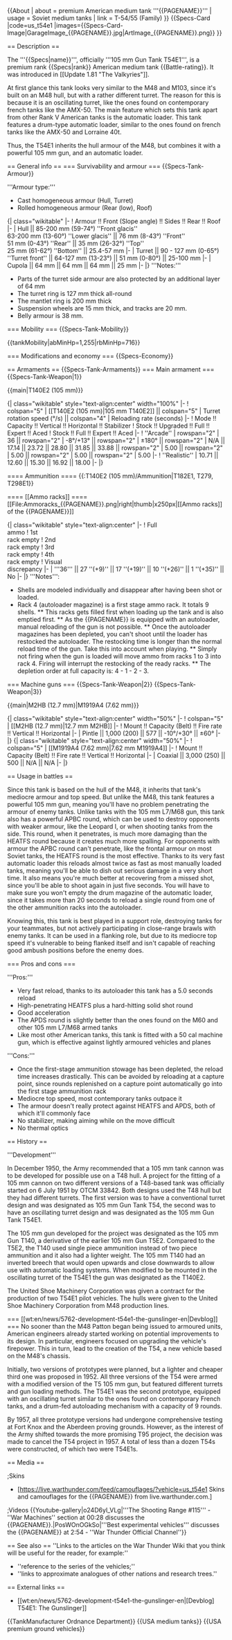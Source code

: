 {{About
| about = premium American medium tank '''{{PAGENAME}}'''
| usage = Soviet medium tanks
| link = T-54/55 (Family)
}}
{{Specs-Card
|code=us_t54e1
|images={{Specs-Card-Image|GarageImage_{{PAGENAME}}.jpg|ArtImage_{{PAGENAME}}.png}}
}}

== Description ==
<!-- ''In the description, the first part should be about the history of the creation and combat usage of the vehicle, as well as its key features. In the second part, tell the reader about the ground vehicle in the game. Insert a screenshot of the vehicle, so that if the novice player does not remember the vehicle by name, he will immediately understand what kind of vehicle the article is talking about.'' -->
The '''{{Specs|name}}''', officially '''105 mm Gun Tank T54E1''', is a premium rank {{Specs|rank}} American medium tank {{Battle-rating}}. It was introduced in [[Update 1.81 "The Valkyries"]].

At first glance this tank looks very similar to the M48 and M103, since it's built on an M48 hull, but with a rather different turret. The reason for this is because it is an oscillating turret, like the ones found on contemporary french tanks like the AMX-50. The main feature which sets this tank apart from other Rank V American tanks is the automatic loader. This tank features a drum-type automatic loader, similar to the ones found on french tanks like the AMX-50 and Lorraine 40t.

Thus, the T54E1 inherits the hull armour of the M48, but combines it with a powerful 105 mm gun, and an automatic loader.

== General info ==
=== Survivability and armour ===
{{Specs-Tank-Armour}}
<!-- ''Describe armour protection. Note the most well protected and key weak areas. Appreciate the layout of modules as well as the number and location of crew members. Is the level of armour protection sufficient, is the placement of modules helpful for survival in combat? If necessary use a visual template to indicate the most secure and weak zones of the armour.'' -->
'''Armour type:'''

* Cast homogeneous armour (Hull, Turret)
* Rolled homogeneous armour (Rear (low), Roof)

{| class="wikitable"
|-
! Armour !! Front (Slope angle) !! Sides !! Rear !! Roof
|-
| Hull || 85-200 mm (59-74°) ''Front glacis'' <br> 63-200 mm (13-60°) ''Lower glacis'' || 76 mm (8-43°) ''Front'' <br> 51 mm (0-43°) ''Rear'' || 35 mm (26-32°) ''Top'' <br> 25 mm (61-62°) ''Bottom'' || 25.4-57 mm
|-
| Turret || 90 - 127 mm (0-65°) ''Turret front'' || 64-127 mm (13-23°) || 51 mm (0-80°) || 25-100 mm
|-
| Cupola || 64 mm || 64 mm || 64 mm || 25 mm
|-
|}
'''Notes:'''

* Parts of the turret side armour are also protected by an additional layer of 64 mm
* The turret ring is 127 mm thick all-round
* The mantlet ring is 200 mm thick
* Suspension wheels are 15 mm thick, and tracks are 20 mm.
* Belly armour is 38 mm.

=== Mobility ===
{{Specs-Tank-Mobility}}
<!-- ''Write about the mobility of the ground vehicle. Estimate the specific power and manoeuvrability, as well as the maximum speed forwards and backwards.'' -->

{{tankMobility|abMinHp=1,255|rbMinHp=716}}

=== Modifications and economy ===
{{Specs-Economy}}

== Armaments ==
{{Specs-Tank-Armaments}}
=== Main armament ===
{{Specs-Tank-Weapon|1}}
<!-- ''Give the reader information about the characteristics of the main gun. Assess its effectiveness in a battle based on the reloading speed, ballistics and the power of shells. Do not forget about the flexibility of the fire, that is how quickly the cannon can be aimed at the target, open fire on it and aim at another enemy. Add a link to the main article on the gun: <code><nowiki>{{main|Name of the weapon}}</nowiki></code>. Describe in general terms the ammunition available for the main gun. Give advice on how to use them and how to fill the ammunition storage.'' -->
{{main|T140E2 (105 mm)}}

{| class="wikitable" style="text-align:center" width="100%"
|-
! colspan="5" | [[T140E2 (105 mm)|105 mm T140E2]] || colspan="5" | Turret rotation speed (°/s) || colspan="4" | Reloading rate (seconds)
|-
! Mode !! Capacity !! Vertical !! Horizontal !! Stabilizer
! Stock !! Upgraded !! Full !! Expert !! Aced
! Stock !! Full !! Expert !! Aced
|-
! ''Arcade''
| rowspan="2" | 36 || rowspan="2" | -8°/+13° || rowspan="2" | ±180° || rowspan="2" | N/A || 17.14 || 23.72 || 28.80 || 31.85 || 33.88 || rowspan="2" | 5.00 || rowspan="2" | 5.00 || rowspan="2" | 5.00 || rowspan="2" | 5.00
|-
! ''Realistic''
| 10.71 || 12.60 || 15.30 || 16.92 || 18.00
|-
|}

==== Ammunition ====
{{:T140E2 (105 mm)/Ammunition|T182E1, T279, T298E1}}

==== [[Ammo racks]] ====
[[File:Ammoracks_{{PAGENAME}}.png|right|thumb|x250px|[[Ammo racks]] of the {{PAGENAME}}]]
<!-- '''Last updated: 2.7.0.173''' -->
{| class="wikitable" style="text-align:center"
|-
! Full<br>ammo
! 1st<br>rack empty
! 2nd<br>rack empty
! 3rd<br>rack empty
! 4th<br>rack empty
! Visual<br>discrepancy
|-
| '''36''' || 27&nbsp;''(+9)'' || 17&nbsp;''(+19)'' || 10&nbsp;''(+26)'' || 1&nbsp;''(+35)'' || No
|-
|}
'''Notes''':

* Shells are modeled individually and disappear after having been shot or loaded.
* Rack 4 (autoloader magazine) is a first stage ammo rack. It totals 9 shells.
** This racks gets filled first when loading up the tank and is also emptied first.
** As the {{PAGENAME}} is equipped with an autoloader, manual reloading of the gun is not possible.
** Once the autoloader magazines has been depleted, you can't shoot until the loader has restocked the autoloader. The restocking time is longer than the normal reload time of the gun. Take this into account when playing.
** Simply not firing when the gun is loaded will move ammo from racks 1 to 3 into rack 4. Firing will interrupt the restocking of the ready racks.
** The depletion order at full capacity is: 4 - 1 - 2 - 3.

=== Machine guns ===
{{Specs-Tank-Weapon|2}}
{{Specs-Tank-Weapon|3}}
<!-- ''Offensive and anti-aircraft machine guns not only allow you to fight some aircraft but also are effective against lightly armoured vehicles. Evaluate machine guns and give recommendations on its use.'' -->
{{main|M2HB (12.7 mm)|M1919A4 (7.62 mm)}}

{| class="wikitable" style="text-align:center" width="50%"
|-
! colspan="5" | [[M2HB (12.7 mm)|12.7 mm M2HB]]
|-
! Mount !! Capacity (Belt) !! Fire rate !! Vertical !! Horizontal
|-
| Pintle || 1,000 (200) || 577 || -10°/+30° || ±60°
|-
|}
{| class="wikitable" style="text-align:center" width="50%"
|-
! colspan="5" | [[M1919A4 (7.62 mm)|7.62 mm M1919A4]]
|-
! Mount !! Capacity (Belt) !! Fire rate !! Vertical !! Horizontal
|-
| Coaxial || 3,000 (250) || 500 || N/A || N/A
|-
|}

== Usage in battles ==
<!-- ''Describe the tactics of playing in the vehicle, the features of using vehicles in the team and advice on tactics. Refrain from creating a "guide" - do not impose a single point of view but instead give the reader food for thought. Describe the most dangerous enemies and give recommendations on fighting them. If necessary, note the specifics of the game in different modes (AB, RB, SB).'' -->
Since this tank is based on the hull of the M48, it inherits that tank's mediocre armour and top speed. But unlike the M48, this tank features a powerful 105 mm gun, meaning you'll have no problem penetrating the armour of enemy tanks. Unlike tanks with the 105 mm L7/M68 gun, this tank also has a powerful APBC round, which can be used to destroy opponents with weaker armour, like the Leopard I, or when shooting tanks from the side. This round, when it penetrates, is much more damaging than the HEATFS round because it creates much more spalling. For opponents with armour the APBC round can't penetrate, like the frontal armour on most Soviet tanks, the HEATFS round is the most effective. Thanks to its very fast automatic loader this reloads almost twice as fast as most manually loaded tanks, meaning you'll be able to dish out serious damage in a very short time. It also means you're much better at recovering from a missed shot, since you'll be able to shoot again in just five seconds. You will have to make sure you won't empty the drum magazine of the automatic loader, since it takes more than 20 seconds to reload a single round from one of the other ammunition racks into the autoloader.

Knowing this, this tank is best played in a support role, destroying tanks for your teammates, but not actively participating in close-range brawls with enemy tanks. It can be used in a flanking role, but due to its mediocre top speed it's vulnerable to being flanked itself and isn't capable of reaching good ambush positions before the enemy does.

=== Pros and cons ===
<!-- ''Summarise and briefly evaluate the vehicle in terms of its characteristics and combat effectiveness. Mark its pros and cons in a bulleted list. Try not to use more than 6 points for each of the characteristics. Avoid using categorical definitions such as "bad", "good" and the like - use substitutions with softer forms such as "inadequate" and "effective".'' -->

'''Pros:'''

* Very fast reload, thanks to its autoloader this tank has a 5.0 seconds reload
* High-penetrating HEATFS plus a hard-hitting solid shot round
* Good acceleration
* The APDS round is slightly better than the ones found on the M60 and other 105 mm L7/M68 armed tanks
* Like most other American tanks, this tank is fitted with a 50 cal machine gun, which is effective against lightly armoured vehicles and planes

'''Cons:'''

* Once the first-stage ammunition stowage has been depleted, the reload time increases drastically. This can be avoided by reloading at a capture point, since rounds replenished on a capture point automatically go into the first stage ammunition rack
* Mediocre top speed, most contemporary tanks outpace it
* The armour doesn't really protect against HEATFS and APDS, both of which it'll commonly face
* No stabilizer, making aiming while on the move difficult
* No thermal optics

== History ==
<!-- ''Describe the history of the creation and combat usage of the vehicle in more detail than in the introduction. If the historical reference turns out to be too long, take it to a separate article, taking a link to the article about the vehicle and adding a block "/History" (example: <nowiki>https://wiki.warthunder.com/(Vehicle-name)/History</nowiki>) and add a link to it here using the <code>main</code> template. Be sure to reference text and sources by using <code><nowiki><ref></ref></nowiki></code>, as well as adding them at the end of the article with <code><nowiki><references /></nowiki></code>. This section may also include the vehicle's dev blog entry (if applicable) and the in-game encyclopedia description (under <code><nowiki>=== In-game description ===</nowiki></code>, also if applicable).'' -->

'''Development'''

In December 1950, the Army recommended that a 105 mm tank cannon was to be developed for possible use on a T48 hull. A project for the fitting of a 105 mm cannon on two different versions of a T48-based tank was officially started on 6 July 1951 by OTCM 33842. Both designs used the T48 hull but they had different turrets. The first version was to have a conventional turret design and was designated as 105 mm Gun Tank T54, the second was to have an oscillating turret design and was designated as the 105 mm Gun Tank T54E1.

The 105 mm gun developed for the project was designated as the 105 mm Gun T140, a derivative of the earlier 105 mm Gun T5E2. Compared to the T5E2, the T140 used single piece ammunition instead of two piece ammunition and it also had a lighter weight. The 105 mm T140 had an inverted breech that would open upwards and close downwards to allow use with automatic loading systems. When modified to be mounted in the oscillating turret of the T54E1 the gun was designated as the T140E2.

The United Shoe Machinery Corporation was given a contract for the production of two T54E1 pilot vehicles. The hulls were given to the United Shoe Machinery Corporation from M48 production lines.

=== [[wt:en/news/5762-development-t54e1-the-gunslinger-en|Devblog]] ===
No sooner than the M48 Patton began being issued to armoured units, American engineers already started working on potential improvements to its design. In particular, engineers focused on upgrading the vehicle's firepower. This in turn, lead to the creation of the T54, a new vehicle based on the M48's chassis.

Initially, two versions of prototypes were planned, but a lighter and cheaper third one was proposed in 1952. All three versions of the T54 were armed with a modified version of the T5 105 mm gun, but featured different turrets and gun loading methods. The T54E1 was the second prototype, equipped with an oscillating turret similar to the ones found on contemporary French tanks, and a drum-fed autoloading mechanism with a capacity of 9 rounds.

By 1957, all three prototype versions had undergone comprehensive testing at Fort Knox and the Aberdeen proving grounds. However, as the interest of the Army shifted towards the more promising T95 project, the decision was made to cancel the T54 project in 1957. A total of less than a dozen T54s were constructed, of which two were T54E1s.

== Media ==
<!-- ''Excellent additions to the article would be video guides, screenshots from the game, and photos.'' -->

;Skins

* [https://live.warthunder.com/feed/camouflages/?vehicle=us_t54e1 Skins and camouflages for the {{PAGENAME}} from live.warthunder.com.]

;Videos
{{Youtube-gallery|o24D6yl_VLg|'''The Shooting Range #115''' - ''War Machines'' section at 00:28 discusses the {{PAGENAME}}.|PosWOnOGkSo|'''Best experimental vehicles''' discusses the {{PAGENAME}} at 2:54 - ''War Thunder Official Channel''}}

== See also ==
''Links to the articles on the War Thunder Wiki that you think will be useful for the reader, for example:''
* ''reference to the series of the vehicles;''
* ''links to approximate analogues of other nations and research trees.''

== External links ==
<!-- ''Paste links to sources and external resources, such as:''
* ''topic on the official game forum;''
* ''other literature.'' -->

* [[wt:en/news/5762-development-t54e1-the-gunslinger-en|[Devblog] T54E1: The Gunslinger]]

{{TankManufacturer Ordnance Department}}
{{USA medium tanks}}
{{USA premium ground vehicles}}